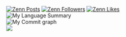 [![Zenn Posts](https://badgen.org/img/zenn/daichi0713/articles?style=flat)](https://zenn.dev/daichi0713)
[![Zenn Followers](https://badgen.org/img/zenn/daichi0713/followers?style=flat)](https://zenn.dev/daichi0713)
[![Zenn Likes](https://badgen.org/img/zenn/daichi0713/likes?style=flat)](https://zenn.dev/daichi0713)
<br>
![My Language Summary](https://github-readme-stats.vercel.app/api/top-langs/?username=DaichiHoshina&layout=compact&theme=dracula&count_private=true)
<br>
![My Commit graph](https://github-profile-summary-cards.vercel.app/api/cards/profile-details?username=DaichiHoshina&theme=dracula&count_private=true)
<br>
<a href="https://github.com/DaichiHoshina/github-readme-stats">
  <img align="left" src="https://github-readme-stats.vercel.app/api?username=DaichiHoshina&count_private=true&show_icons=true&theme=blue-green" />
</a>
